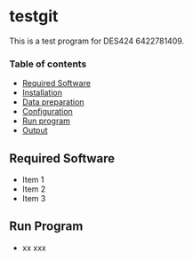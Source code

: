 # testgit
This is a test program for DES424 6422781409.

### Table of contents
* [Required Software](#required-software) 
* [Installation](#installation)
* [Data preparation](#data-preparation)
* [Configuration](#configuration)
* [Run program](#run-program) 
* [Output](#output)

## Required Software
* Item 1
* Item 2
* Item 3

## Run Program 
* xx xxx